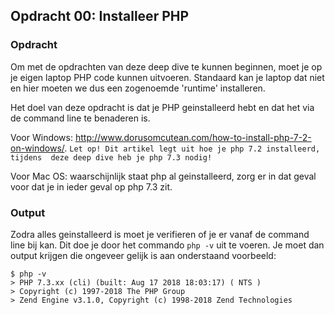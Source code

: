 ## Opdracht 00: Installeer PHP

### Opdracht
Om met de opdrachten van deze deep dive te kunnen beginnen, moet je op je eigen laptop PHP code kunnen uitvoeren. Standaard kan je laptop dat niet en 
hier moeten we dus een zogenoemde 'runtime' installeren. 

Het doel van deze opdracht is dat je PHP geinstalleerd hebt en dat het via de command line te benaderen is. 

Voor Windows: http://www.dorusomcutean.com/how-to-install-php-7-2-on-windows/. `Let op! Dit artikel legt uit hoe je php 7.2 installeerd, tijdens 
deze deep dive heb je php 7.3 nodig!`

Voor Mac OS: waarschijnlijk staat php al geinstalleerd, zorg er in dat geval voor dat je in ieder geval op php 7.3 zit. 

### Output
Zodra alles geinstalleerd is moet je verifieren of je er vanaf de command line bij kan. Dit doe je door het commando `php -v` uit te voeren. Je moet dan 
output krijgen die ongeveer gelijk is aan onderstaand voorbeeld:
```
$ php -v 
> PHP 7.3.xx (cli) (built: Aug 17 2018 18:03:17) ( NTS )
> Copyright (c) 1997-2018 The PHP Group
> Zend Engine v3.1.0, Copyright (c) 1998-2018 Zend Technologies
```
